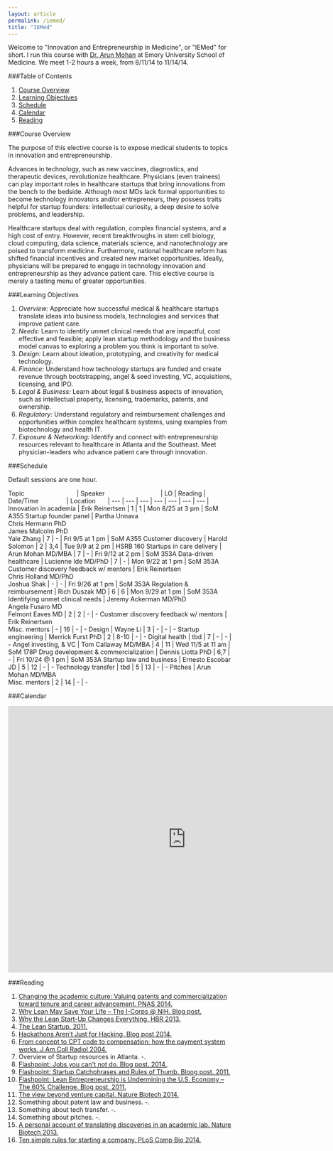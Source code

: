 ```yaml
---
layout: article
permalink: /iemed/
title: "IEMed"
---
```


Welcome to "Innovation and Entrepreneurship in Medicine", or "IEMed" for short. I run this course with [Dr. Arun Mohan](http://apollomd.com/emergency-department-management/emergency-medicine-management/leadership/arun-mohan-md/) at Emory University School of Medicine. We meet 1-2 hours a week, from 8/11/14 to 11/14/14.

###Table of Contents

1. [Course Overview](#overview)
2. [Learning Objectives](#los)
3. [Schedule](#schedule)
4. [Calendar](#calendar)
5. [Reading](#reading)

<a name="overview"></a>

###Course Overview

The purpose of this elective course is to expose medical students to topics in innovation and entrepreneurship.

Advances in technology, such as new vaccines, diagnostics, and therapeutic devices, revolutionize healthcare. Physicians (even trainees) can play important roles in healthcare startups that bring innovations from the bench to the bedside. Although most MDs lack formal opportunities to become technology innovators and/or entrepreneurs, they possess traits helpful for startup founders: intellectual curiosity, a deep desire to solve problems, and leadership.

Healthcare startups deal with regulation, complex financial systems, and a high cost of entry. However, recent breakthroughs in stem cell biology, cloud computing, data science, materials science, and nanotechnology are poised to transform medicine. Furthermore, national healthcare reform has shifted financial incentives and created new market opportunities. Ideally, physicians will be prepared to engage in technology innovation and entrepreneurship as they advance patient care. This elective course is merely a tasting menu of greater opportunities.

<a name="los"></a>

###Learning Objectives

1. *Overview:* Appreciate how successful medical & healthcare startups translate ideas into business models, technologies and services that improve patient care.
2. *Needs:* Learn to identify unmet clinical needs that are impactful, cost effective and feasible; apply lean startup methodology and the business model canvas to exploring a problem you think is important to solve.
3. *Design:* Learn about ideation, prototyping, and creativity for medical technology.
4. *Finance:* Understand how technology startups are funded and create revenue through bootstrapping, angel & seed investing, VC, acquisitions, licensing, and IPO.
5. *Legal & Business:* Learn about legal & business aspects of innovation, such as intellectual property, licensing, trademarks, patents, and ownership.
6. *Regulatory:* Understand regulatory and reimbursement challenges and opportunities within complex healthcare systems, using examples from biotechnology and health IT.
7. *Exposure & Networking:* Identify and connect with entrepreneurship resources relevant to healthcare in Atlanta and the Southeast. Meet physician-leaders who advance patient care through innovation.

<a name="schedule"></a>

###Schedule

Default sessions are one hour.

Topic&nbsp;&nbsp;&nbsp;&nbsp;&nbsp;&nbsp;&nbsp;&nbsp;&nbsp;&nbsp;&nbsp;&nbsp;&nbsp;&nbsp;&nbsp;&nbsp;&nbsp;&nbsp;&nbsp;&nbsp;&nbsp;&nbsp;&nbsp;&nbsp;&nbsp;&nbsp;&nbsp;&nbsp;&nbsp; | Speaker&nbsp;&nbsp;&nbsp;&nbsp;&nbsp;&nbsp;&nbsp;&nbsp;&nbsp;&nbsp;&nbsp;&nbsp;&nbsp;&nbsp;&nbsp;&nbsp;&nbsp;&nbsp;&nbsp;&nbsp;&nbsp;&nbsp;&nbsp;&nbsp;&nbsp;&nbsp;&nbsp;&nbsp;&nbsp;&nbsp;&nbsp; | LO	| Reading | Date/Time&nbsp;&nbsp;&nbsp;&nbsp;&nbsp;&nbsp;&nbsp;&nbsp;&nbsp;&nbsp;&nbsp;&nbsp;&nbsp;&nbsp;&nbsp; | Location&nbsp;&nbsp;&nbsp;&nbsp;&nbsp;&nbsp; |
--- | --- | --- | --- | --- | --- | --- |
Innovation in academia 					 | Erik Reinertsen 	 |	1 |	1			  | Mon 8/25 at 3 pm | SoM A355
Startup founder panel 					 | Partha Unnava<br>Chris Hermann PhD<br>James Malcolm PhD<br>Yale Zhang | 7 |		-		| Fri 9/5 at 1 pm | SoM A355
Customer discovery		 					 | Harold Solomon  	 | 2  | 3,4	  	| Tue 9/9 at 2 pm | HSRB 160
Startups in care delivery				 | Arun Mohan MD/MBA | 7  | -				| Fri 9/12 at 2 pm | SoM 353A
Data-driven healthcare				   | Lucienne Ide MD/PhD | 7 | -			| Mon 9/22 at 1 pm | SoM 353A
Customer discovery feedback w/ mentors	 | Erik Reinertsen<br>Chris Holland MD/PhD<br>Joshua Shak | - 	| -  | Fri 9/26 at 1 pm | SoM 353A
Regulation & reimbursement		 	 | Rich Duszak MD	 	 | 6 	| 6 			| Mon 9/29 at 1 pm | SoM 353A
Identifying unmet clinical needs | Jeremy Ackerman MD/PhD<br>Angela Fusaro MD<br>Felmont Eaves MD | 2 | 2 | - | -
Customer discovery feedback w/ mentors	 | Erik Reinertsen<br>Misc. mentors | - 	| 16  | - | -
Design 													 | Wayne Li					 | 3 	| - 			| - | -
Startup engineering							 | Merrick Furst PhD | 2 	| 8-10		| - | -
Digital health									 | tbd | 7  | -			| - | -
Angel investing, & VC 					 | Tom Callaway MD/MBA | 4 | 11 | Wed 11/5 at 11 am | SoM 178P
Drug development & commercialization	 | Dennis Liotta PhD | 6,7 | -	| Fri 10/24 @ 1 pm | SoM 353A
Startup law and business				 | Ernesto Escobar JD | 5 | 12			| - | -
Technology transfer							 | tbd | 5 	| 13			| - | -
Pitches													 | Arun Mohan MD/MBA<br>Misc. mentors | 2 | 14 | - | -

<a name="calendar"></a>

###Calendar

<iframe src="https://www.google.com/calendar/embed?src=3p4leat7h2r56vqnkbujth4qvc%40group.calendar.google.com&ctz=America/New_York" style="border: 0" width="800" height="600" frameborder="0" scrolling="no"></iframe>

<a name="reading"></a>

###Reading

1. [Changing the academic culture: Valuing patents and commercialization toward tenure and career advancement. PNAS 2014.](http://www.ncbi.nlm.nih.gov/pmc/articles/PMC4020064/)
2. [Why Lean May Save Your Life – The I-Corps @ NIH. Blog post.](http://steveblank.com/2014/06/19/why-lean-may-save-your-life-the-i-corps-nih/)
3. [Why the Lean Start-Up Changes Everything. HBR 2013.](http://steveblank.com/2013/05/06/free-reprints-of-why-the-lean-startup-changes-everything/)
4. [The Lean Startup. 2011.](http://www.amazon.com/dp/0307887898/?tag=googhydr-20&hvadid=32548561951&hvpos=1t1&hvexid=&hvnetw=g&hvrand=5091541203456127884&hvpone=14.64&hvptwo=&hvqmt=b&hvdev=c&ref=pd_sl_848hom633v_b)
5. [Hackathons Aren’t Just for Hacking. Blog post 2014.](http://www.wired.com/2012/06/hackathons-arent-just-for-hacking/)
6. [From concept to CPT code to compensation: how the payment system works. J Am Coll Radiol 2004.](http://www.sciencedirect.com/science/article/pii/S1546144003000206)
7. Overview of Startup resources in Atlanta. -.
8. [Flashpoint: Jobs you can't not do. Blog post. 2014.](http://flashpoint.gatech.edu/jobs-you-cant-not-do/).
9. [Flashpoint: Startup Catchphrases and Rules of Thumb. Bloog post. 2011.](http://flashpoint.gatech.edu/startup-catchphrases-and-rules-of-thumb/)
10. [Flashpoint: Lean Entrepreneurship is Undermining the U.S. Economy – The 60% Challenge. Blog post. 2011.](http://flashpoint.gatech.edu/lean-entrepreneurship-is-undermining-the-u-s-economy-the-60-challenge-2/)
11. [The view beyond venture capital. Nature Biotech 2014.](http://www.nature.com/nbt/journal/v32/n1/full/nbt.2780.html)
12. Something about patent law and business. -.
13. Something about tech transfer. -.
14. Something about pitches. -.
15. [A personal account of translating discoveries in an academic lab. Nature Biotech 2013.](http://www.nature.com/nbt/journal/v31/n6/full/nbt.2609.html)
16. [Ten simple rules for starting a company. PLoS Comp Bio 2014.](http://www.ploscompbiol.org/article/info:doi/10.1371/journal.pcbi.1002439)
